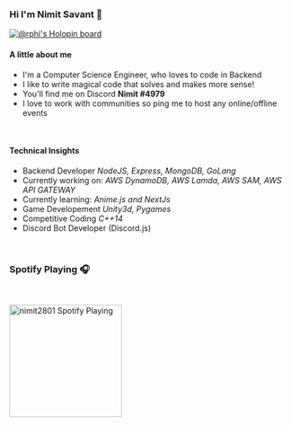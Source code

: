 ### Hi I'm Nimit Savant 👋

[![@rphi's Holopin board](https://holopin.io/api/user/board?user=nimit2801)](https://holopin.io/@nimit2801)

#### A little about me

- I'm a Computer Science Engineer, who loves to code in Backend
- I like to write magical code that solves and makes more sense!
- You'll find me on Discord **Nimit #4979**
- I love to work with communities so ping me to host any online/offline events

<br/>

#### Technical Insights

- Backend Developer _NodeJS, Express, MongoDB, GoLang_
- Currently working on: _AWS DynamoDB, AWS Lamda, AWS SAM, AWS API GATEWAY_
- Currently learning: _Anime.js and NextJs_
- Game Developement _Unity3d, Pygames_
- Competitive Coding _C++14_
- Discord Bot Developer (Discord.js)

<br/>

### Spotify Playing 🎧

<br/>

[<img src="https://i.ytimg.com/vi/_lKL6OmL4fk/maxresdefault.jpg" alt="nimit2801 Spotify Playing" width="200" /></img>](https://open.spotify.com/track/0zMzyHAeMvwq5CRstru1Fp)
